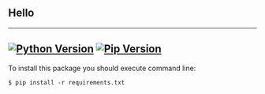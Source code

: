 ## Hello
---
[![Python Version](https://img.shields.io/badge/python-3.6-blue)]()
[![Pip Version](https://img.shields.io/badge/pip-20.3.3-red)]()
---

To install this package you should execute command line:

```$ pip install -r requirements.txt```
